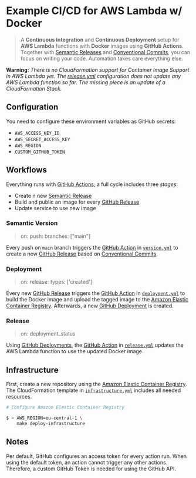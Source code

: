 # Example CI/CD for AWS Lambda w/ Docker

> A **Continuous Integration** and **Continuous Deployment** setup for **AWS Lambda** functions with **Docker** images using **GitHub Actions**. Together with [Semantic Releases](https://semver.org/) and [Conventional Commits](https://www.conventionalcommits.org/en/v1.0.0/), you can focus on writing your code. Automation takes care everything else.

**Warning:** _There is no CloudFormation support for Container Image Support in AWS Lambda yet. The [release.yml](https://github.com/sbstjn/aws-lambda-docker-node/blob/main/.github/workflows/release.yml#L16) configuration does not update any AWS Lambda function so far. The missing piece is an update of a CloudFormation Stack._

## Configuration

You need to configure these environment variables as GitHub secrets:

- `AWS_ACCESS_KEY_ID`
- `AWS_SECRET_ACCESS_KEY`
- `AWS_REGION`
- `CUSTOM_GITHUB_TOKEN`

## Workflows

Everything runs with [GitHub Actions](https://github.com/features/actions); a full cycle includes three _stages_:

- Create n new [Semantic Release](https://github.com/marketplace/actions/action-for-semantic-release)
- Build and public an image for every [GitHub Release](https://github.com/sbstjn/aws-lambda-docker-node/releases)
- Update service to use new image

### Semantic Version

> on: push: branches: ["main"]

Every push on `main` branch triggers the [GitHub Action](https://github.com/sbstjn/aws-lambda-docker-node/actions) in [`version.yml`](.github/workflows/version.yml) to create a new [GitHub Release](https://github.com/sbstjn/aws-lambda-docker-node/releases) based on [Conventional Commits](https://www.conventionalcommits.org/en/v1.0.0/).

### Deployment

> on: release: types: ['created']

Every new [GitHub Release](https://github.com/sbstjn/aws-lambda-docker-node/releases) triggers the [GitHub Action](https://github.com/sbstjn/aws-lambda-docker-node/actions) in [`deployment.yml`](.github/workflows/deployment.yml) to build the Docker image and upload the tagged image to the [Amazon Elastic Container Registry](https://aws.amazon.com/ecr/). Afterwards, a new [GitHub Deployment](https://github.com/sbstjn/aws-lambda-docker-node/deployments) is created.

### Release

> on: deployment_status

Using [GitHub Deployments](https://github.com/sbstjn/aws-lambda-docker-node/deployments), the [GitHub Action](https://github.com/sbstjn/aws-lambda-docker-node/actions) in [`release.yml`](.github/workflows/release.yml) updates the AWS Lambda function to use the updated Docker image.

## Infrastructure

First, create a new repository using the [Amazon Elastic Container Registry](https://aws.amazon.com/ecr/). The CloudFormation template in [`infrastructure.yml`](aws/infrastructure.yml) includes all needed resources.

```bash
# Configure Amazon Elastic Container Registry

$ > AWS_REGION=eu-central-1 \
    make deploy-infrastructure
```

## Notes

Per default, GitHub configures an access token for every action run. When using the default token, an action cannot trigger any other actions. Therefore, a custom GitHub Token is needed for using the GitHub API.
